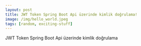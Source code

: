 ```yaml
---
layout: post
title: JWT Token Spring Boot Api üzerinde kimlik doğrulama!
image: /img/hello_world.jpeg
tags: [random, exciting-stuff]
---
```


JWT Token Spring Boot Api üzerinde kimlik doğrulama
